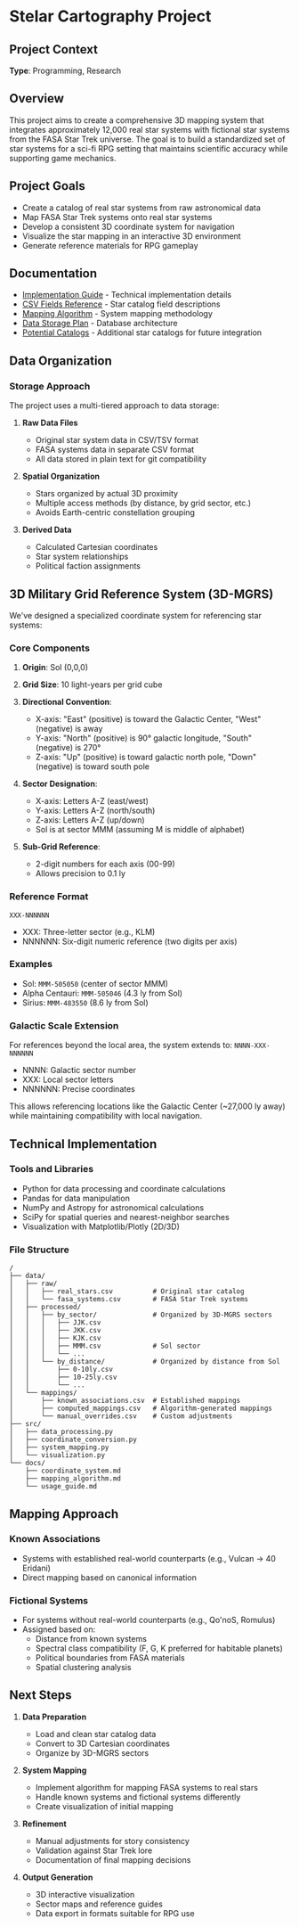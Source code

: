 # Stelar Cartography Project

## Project Context
**Type**: Programming, Research

## Overview
This project aims to create a comprehensive 3D mapping system that integrates approximately 12,000 real star systems with fictional star systems from the FASA Star Trek universe. The goal is to build a standardized set of star systems for a sci-fi RPG setting that maintains scientific accuracy while supporting game mechanics.

## Project Goals
- Create a catalog of real star systems from raw astronomical data
- Map FASA Star Trek systems onto real star systems
- Develop a consistent 3D coordinate system for navigation
- Visualize the star mapping in an interactive 3D environment
- Generate reference materials for RPG gameplay

## Documentation
- [Implementation Guide](docs/implementation_guide.md) - Technical implementation details
- [CSV Fields Reference](docs/csv_fields.md) - Star catalog field descriptions
- [Mapping Algorithm](docs/mapping_algorithm.md) - System mapping methodology
- [Data Storage Plan](docs/data_storage_plan.md) - Database architecture
- [Potential Catalogs](docs/potential_catalogs.md) - Additional star catalogs for future integration

## Data Organization

### Storage Approach
The project uses a multi-tiered approach to data storage:

1. **Raw Data Files**
   - Original star system data in CSV/TSV format
   - FASA systems data in separate CSV format
   - All data stored in plain text for git compatibility

2. **Spatial Organization**
   - Stars organized by actual 3D proximity
   - Multiple access methods (by distance, by grid sector, etc.)
   - Avoids Earth-centric constellation grouping

3. **Derived Data**
   - Calculated Cartesian coordinates
   - Star system relationships
   - Political faction assignments

## 3D Military Grid Reference System (3D-MGRS)

We've designed a specialized coordinate system for referencing star systems:

### Core Components

1. **Origin**: Sol (0,0,0)

2. **Grid Size**: 10 light-years per grid cube

3. **Directional Convention**:
   - X-axis: "East" (positive) is toward the Galactic Center, "West" (negative) is away
   - Y-axis: "North" (positive) is 90° galactic longitude, "South" (negative) is 270°
   - Z-axis: "Up" (positive) is toward galactic north pole, "Down" (negative) is toward south pole

4. **Sector Designation**:
   - X-axis: Letters A-Z (east/west)
   - Y-axis: Letters A-Z (north/south) 
   - Z-axis: Letters A-Z (up/down)
   - Sol is at sector MMM (assuming M is middle of alphabet)

5. **Sub-Grid Reference**: 
   - 2-digit numbers for each axis (00-99)
   - Allows precision to 0.1 ly

### Reference Format
`XXX-NNNNNN`
- XXX: Three-letter sector (e.g., KLM)
- NNNNNN: Six-digit numeric reference (two digits per axis)

### Examples
- Sol: `MMM-505050` (center of sector MMM)
- Alpha Centauri: `MMM-505046` (4.3 ly from Sol)
- Sirius: `MMM-483550` (8.6 ly from Sol)

### Galactic Scale Extension
For references beyond the local area, the system extends to:
`NNNN-XXX-NNNNNN`
- NNNN: Galactic sector number
- XXX: Local sector letters
- NNNNNN: Precise coordinates

This allows referencing locations like the Galactic Center (~27,000 ly away) while maintaining compatibility with local navigation.

## Technical Implementation

### Tools and Libraries
- Python for data processing and coordinate calculations
- Pandas for data manipulation
- NumPy and Astropy for astronomical calculations
- SciPy for spatial queries and nearest-neighbor searches
- Visualization with Matplotlib/Plotly (2D/3D)

### File Structure
```
/
├── data/
│   ├── raw/
│   │   ├── real_stars.csv          # Original star catalog
│   │   └── fasa_systems.csv        # FASA Star Trek systems
│   ├── processed/
│   │   ├── by_sector/              # Organized by 3D-MGRS sectors
│   │   │   ├── JJK.csv
│   │   │   ├── JKK.csv
│   │   │   ├── KJK.csv
│   │   │   ├── MMM.csv             # Sol sector
│   │   │   └── ...
│   │   └── by_distance/            # Organized by distance from Sol
│   │       ├── 0-10ly.csv
│   │       ├── 10-25ly.csv
│   │       └── ...
│   └── mappings/
│       ├── known_associations.csv  # Established mappings
│       ├── computed_mappings.csv   # Algorithm-generated mappings
│       └── manual_overrides.csv    # Custom adjustments
├── src/
│   ├── data_processing.py
│   ├── coordinate_conversion.py
│   ├── system_mapping.py
│   └── visualization.py
└── docs/
    ├── coordinate_system.md
    ├── mapping_algorithm.md
    └── usage_guide.md
```

## Mapping Approach

### Known Associations
- Systems with established real-world counterparts (e.g., Vulcan → 40 Eridani)
- Direct mapping based on canonical information

### Fictional Systems
- For systems without real-world counterparts (e.g., Qo'noS, Romulus)
- Assigned based on:
  - Distance from known systems
  - Spectral class compatibility (F, G, K preferred for habitable planets)
  - Political boundaries from FASA materials
  - Spatial clustering analysis

## Next Steps

1. **Data Preparation**
   - Load and clean star catalog data
   - Convert to 3D Cartesian coordinates
   - Organize by 3D-MGRS sectors

2. **System Mapping**
   - Implement algorithm for mapping FASA systems to real stars
   - Handle known systems and fictional systems differently
   - Create visualization of initial mapping

3. **Refinement**
   - Manual adjustments for story consistency
   - Validation against Star Trek lore
   - Documentation of final mapping decisions

4. **Output Generation**
   - 3D interactive visualization
   - Sector maps and reference guides
   - Data export in formats suitable for RPG use 